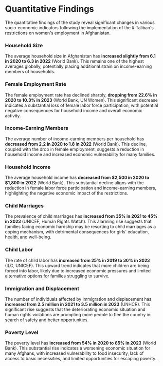# Quantitative Findings
The quantitative findings of the study reveal significant changes in various socio-economic indicators following the implementation of the # Taliban's restrictions on women's employment in Afghanistan.

### Household Size
The average household size in Afghanistan has **increased slightly from 6.1 in 2020 to 6.3 in 2022** (World Bank). This remains one of the highest averages globally, potentially placing additional strain on income-earning members of households.

### Female Employment Rate
The female employment rate has declined sharply, **dropping from 22.6% in 2020 to 10.3% in 2023** (World Bank, UN Women). This significant decrease indicates a substantial loss of female labor force participation, with potential negative consequences for household income and overall economic activity.

### Income-Earning Members
The average number of income-earning members per household has **decreased from 2.2 in 2020 to 1.8 in 2022** (World Bank). This decline, coupled with the drop in female employment, suggests a reduction in household income and increased economic vulnerability for many families.

### Household Income
The average household income has **decreased from $2,500 in 2020 to $1,800 in 2022** (World Bank). This substantial decline aligns with the reduction in female labor force participation and income-earning members, highlighting the negative economic impact of the restrictions.

### Child Marriages
The prevalence of child marriages has **increased from 35% in 2021 to 45% in 2023** (UNICEF, Human Rights Watch). This alarming rise suggests that families facing economic hardship may be resorting to child marriages as a coping mechanism, with detrimental consequences for girls' education, health, and well-being.

### Child Labor 
The rate of child labor has **increased from 25% in 2019 to 30% in 2023** (ILO, UNICEF). This upward trend indicates that more children are being forced into labor, likely due to increased economic pressures and limited alternative options for families struggling to survive.

### Immigration and Displacement
The number of individuals affected by immigration and displacement has **increased from 2.5 million in 2021 to 3.5 million in 2023** (UNHCR). This significant rise suggests that the deteriorating economic situation and human rights violations are prompting more people to flee the country in search of safety and better opportunities.

### Poverty Level
The poverty level has **increased from 54% in 2020 to 65% in 2023** (World Bank). This substantial rise indicates a worsening economic situation for many Afghans, with increased vulnerability to food insecurity, lack of access to basic necessities, and limited opportunities for escaping poverty.
